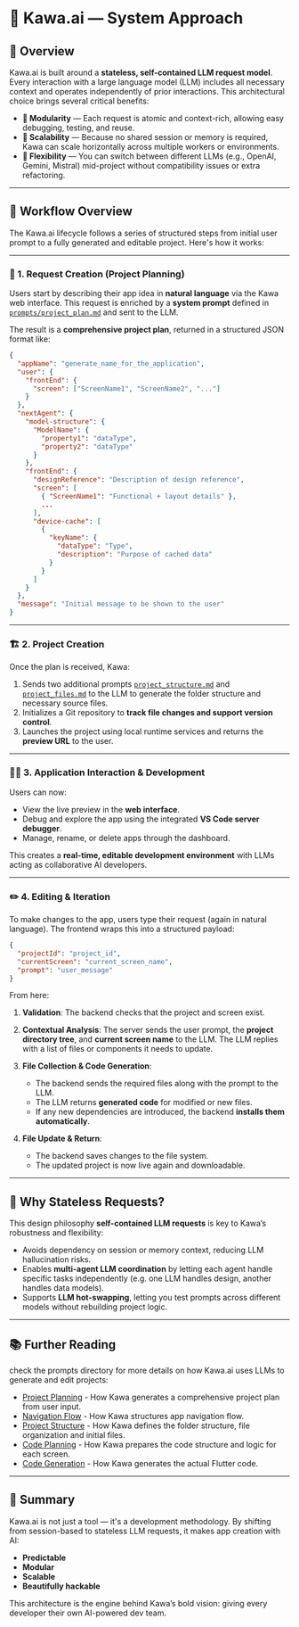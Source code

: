 # 🧠 Kawa.ai — System Approach

## 📌 Overview

Kawa.ai is built around a **stateless, self-contained LLM request model**. Every interaction with a large language model (LLM) includes all necessary context and operates independently of prior interactions. This architectural choice brings several critical benefits:

* **🧩 Modularity** — Each request is atomic and context-rich, allowing easy debugging, testing, and reuse.
* **🚀 Scalability** — Because no shared session or memory is required, Kawa can scale horizontally across multiple workers or environments.
* **🔄 Flexibility** — You can switch between different LLMs (e.g., OpenAI, Gemini, Mistral) mid-project without compatibility issues or extra refactoring.

---

## 🔁 Workflow Overview

The Kawa.ai lifecycle follows a series of structured steps from initial user prompt to a fully generated and editable project. Here's how it works:

---

### 🧾 1. Request Creation (Project Planning)

Users start by describing their app idea in **natural language** via the Kawa web interface. This request is enriched by a **system prompt** defined in [`prompts/project_plan.md`](prompts/project_plan.md) and sent to the LLM.

The result is a **comprehensive project plan**, returned in a structured JSON format like:

```json
{
  "appName": "generate_name_for_the_application",
  "user": {
    "frontEnd": {
      "screen": ["ScreenName1", "ScreenName2", "..."]
    }
  },
  "nextAgent": {
    "model-structure": {
      "ModelName": {
        "property1": "dataType",
        "property2": "dataType"
      }
    },
    "frontEnd": {
      "designReference": "Description of design reference",
      "screen": [
        { "ScreenName1": "Functional + layout details" },
        ...
      ],
      "device-cache": [
        {
          "keyName": {
            "dataType": "Type",
            "description": "Purpose of cached data"
          }
        }
      ]
    }
  },
  "message": "Initial message to be shown to the user"
}
```

---

### 🏗️ 2. Project Creation

Once the plan is received, Kawa:

1. Sends two additional prompts [`project_structure.md`](prompts/project_structure.md) and [`project_files.md`](prompts/project_files.md) to the LLM to generate the folder structure and necessary source files.
2. Initializes a Git repository to **track file changes and support version control**.
3. Launches the project using local runtime services and returns the **preview URL** to the user.

---

### 🧑‍💻 3. Application Interaction & Development

Users can now:

* View the live preview in the **web interface**.
* Debug and explore the app using the integrated **VS Code server debugger**.
* Manage, rename, or delete apps through the dashboard.

This creates a **real-time, editable development environment** with LLMs acting as collaborative AI developers.

---

### ✏️ 4. Editing & Iteration

To make changes to the app, users type their request (again in natural language). The frontend wraps this into a structured payload:

```json
{
  "projectId": "project_id",
  "currentScreen": "current_screen_name",
  "prompt": "user_message"
}
```

From here:

1. **Validation**: The backend checks that the project and screen exist.
2. **Contextual Analysis**: The server sends the user prompt, the **project directory tree**, and **current screen name** to the LLM. The LLM replies with a list of files or components it needs to update.
3. **File Collection & Code Generation**:

   * The backend sends the required files along with the prompt to the LLM.
   * The LLM returns **generated code** for modified or new files.
   * If any new dependencies are introduced, the backend **installs them automatically**.
4. **File Update & Return**:

   * The backend saves changes to the file system.
   * The updated project is now live again and downloadable.

---

## 🧩 Why Stateless Requests?

This design philosophy  **self-contained LLM requests**  is key to Kawa’s robustness and flexibility:

* Avoids dependency on session or memory context, reducing LLM hallucination risks.
* Enables **multi-agent LLM coordination** by letting each agent handle specific tasks independently (e.g. one LLM handles design, another handles data models).
* Supports **LLM hot-swapping**, letting you test prompts across different models without rebuilding project logic.

---

## 📚 Further Reading
check the prompts directory for more details on how Kawa.ai uses LLMs to generate and edit projects:
- [Project Planning](../prompts/project_plan.md) - How Kawa generates a comprehensive project plan from user input.
- [Navigation Flow](../prompts/navigation_flow.md) - How Kawa structures app navigation flow.
- [Project Structure](../prompts/structure.md) - How Kawa defines the folder structure, file organization and initial files.
- [Code Planning](../prompts/code_planner.md) - How Kawa prepares the code structure and logic for each screen.
- [Code Generation](../prompts/coder.md) - How Kawa generates the actual Flutter code.
---

## 🙌 Summary

Kawa.ai is not just a tool — it's a development methodology. By shifting from session-based to stateless LLM requests, it makes app creation with AI:

* **Predictable**
* **Modular**
* **Scalable**
* **Beautifully hackable**

This architecture is the engine behind Kawa’s bold vision: giving every developer their own AI-powered dev team.

